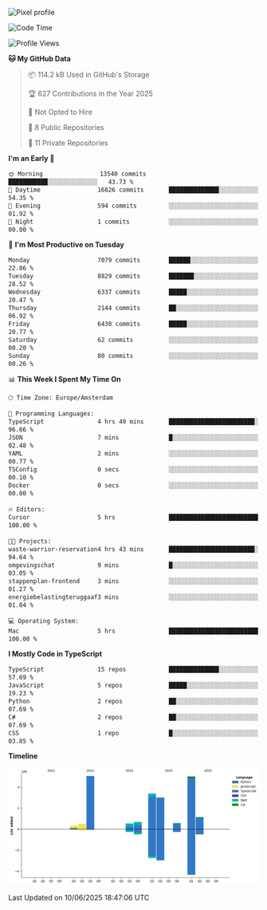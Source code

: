 ![Pixel profile](https://pixel-profile.vercel.app/api/github-stats?username=Atchferox&screen_effect=true&theme=rainbow
)


<!--START_SECTION:waka-->
![Code Time](http://img.shields.io/badge/Code%20Time-707%20hrs%203%20mins-blue)

![Profile Views](http://img.shields.io/badge/Profile%20Views-3-blue)

**🐱 My GitHub Data** 

> 📦 114.2 kB Used in GitHub's Storage 
 > 
> 🏆 627 Contributions in the Year 2025
 > 
> 🚫 Not Opted to Hire
 > 
> 📜 8 Public Repositories 
 > 
> 🔑 11 Private Repositories 
 > 
**I'm an Early 🐤** 

```text
🌞 Morning                13540 commits       ███████████░░░░░░░░░░░░░░   43.73 % 
🌆 Daytime                16826 commits       ██████████████░░░░░░░░░░░   54.35 % 
🌃 Evening                594 commits         ░░░░░░░░░░░░░░░░░░░░░░░░░   01.92 % 
🌙 Night                  1 commits           ░░░░░░░░░░░░░░░░░░░░░░░░░   00.00 % 
```
📅 **I'm Most Productive on Tuesday** 

```text
Monday                   7079 commits        ██████░░░░░░░░░░░░░░░░░░░   22.86 % 
Tuesday                  8829 commits        ███████░░░░░░░░░░░░░░░░░░   28.52 % 
Wednesday                6337 commits        █████░░░░░░░░░░░░░░░░░░░░   20.47 % 
Thursday                 2144 commits        ██░░░░░░░░░░░░░░░░░░░░░░░   06.92 % 
Friday                   6430 commits        █████░░░░░░░░░░░░░░░░░░░░   20.77 % 
Saturday                 62 commits          ░░░░░░░░░░░░░░░░░░░░░░░░░   00.20 % 
Sunday                   80 commits          ░░░░░░░░░░░░░░░░░░░░░░░░░   00.26 % 
```


📊 **This Week I Spent My Time On** 

```text
🕑︎ Time Zone: Europe/Amsterdam

💬 Programming Languages: 
TypeScript               4 hrs 49 mins       ████████████████████████░   96.66 % 
JSON                     7 mins              █░░░░░░░░░░░░░░░░░░░░░░░░   02.48 % 
YAML                     2 mins              ░░░░░░░░░░░░░░░░░░░░░░░░░   00.77 % 
TSConfig                 0 secs              ░░░░░░░░░░░░░░░░░░░░░░░░░   00.10 % 
Docker                   0 secs              ░░░░░░░░░░░░░░░░░░░░░░░░░   00.00 % 

🔥 Editors: 
Cursor                   5 hrs               █████████████████████████   100.00 % 

🐱‍💻 Projects: 
waste-warrior-reservation4 hrs 43 mins       ████████████████████████░   94.64 % 
omgevingschat            9 mins              █░░░░░░░░░░░░░░░░░░░░░░░░   03.05 % 
stappenplan-frontend     3 mins              ░░░░░░░░░░░░░░░░░░░░░░░░░   01.27 % 
energiebelastingteruggaaf3 mins              ░░░░░░░░░░░░░░░░░░░░░░░░░   01.04 % 

💻 Operating System: 
Mac                      5 hrs               █████████████████████████   100.00 % 
```

**I Mostly Code in TypeScript** 

```text
TypeScript               15 repos            ██████████████░░░░░░░░░░░   57.69 % 
JavaScript               5 repos             █████░░░░░░░░░░░░░░░░░░░░   19.23 % 
Python                   2 repos             ██░░░░░░░░░░░░░░░░░░░░░░░   07.69 % 
C#                       2 repos             ██░░░░░░░░░░░░░░░░░░░░░░░   07.69 % 
CSS                      1 repo              █░░░░░░░░░░░░░░░░░░░░░░░░   03.85 % 
```



**Timeline**

![Lines of Code chart](https://raw.githubusercontent.com/Atchferox/Atchferox/main/assets/bar_graph.png)


 Last Updated on 10/06/2025 18:47:06 UTC
<!--END_SECTION:waka-->
